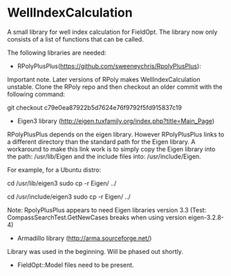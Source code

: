# WellIndexCalculation
A small library for well index calculation for FieldOpt.
The library now only consists of a list of functions that can be called.

The following libraries are needed:

- RPolyPlusPlus(https://github.com/sweeneychris/RpolyPlusPlus):

Important note. Later versions of RPoly makes WellIndexCalculation unstable.
Clone the RPoly repo and then checkout an older commit with the following command:

git checkout c79e0ea87922b5d7624e76f9792f5fd915837c19

- Eigen3 library (http://eigen.tuxfamily.org/index.php?title=Main_Page)

RPolyPlusPlus depends on the eigen library. However RPolyPlusPlus links
to a different directory than the standard path for the Eigen library.
A workaround to make this link work is to simply copy the Eigen library
into the path: /usr/lib/Eigen and the include files into: /usr/include/Eigen.

For example, for a Ubuntu distro:

cd /usr/lib/eigen3
sudo cp -r Eigen/ ../

cd /usr/include/eigen3
sudo cp -r Eigen/ ../

Note: RpolyPlusPlus appears to need Eigen libraries version 3.3 (Test:
CompassSearchTest.GetNewCases breaks when using version eigen-3.2.8-4)

- Armadillo library (http://arma.sourceforge.net/)

Library was used in the beginning. Will be phased out shortly.

- FieldOpt::Model files need to be present.




